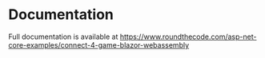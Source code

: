 # Documentation

Full documentation is available at https://www.roundthecode.com/asp-net-core-examples/connect-4-game-blazor-webassembly
